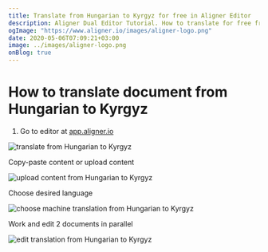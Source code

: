 ```yaml
---
title: Translate from Hungarian to Kyrgyz for free in Aligner Editor
description: Aligner Dual Editor Tutorial. How to translate for free from Hungarian to Kyrgyz. Aligner is multilingual document management platform. 
ogImage: "https://www.aligner.io/images/aligner-logo.png"
date: 2020-05-06T07:09:21+03:00
image: ../images/aligner-logo.png
onBlog: true
---
```


# How to translate document from Hungarian to Kyrgyz

1. Go to editor at [app.aligner.io](https://app.aligner.io "Aligner App web page")

![translate from Hungarian to Kyrgyz](../aligner-blank-editor.png "translate from Hungarian to Kyrgyz")

Copy-paste content or upload content

![upload content from Hungarian to Kyrgyz](../aligner-uploaded-document.png "upload content from Hungarian to Kyrgyz")

Choose desired language

![choose machine translation from Hungarian to Kyrgyz](../aligner-language-dropdown.png "choose machine translation from Hungarian to Kyrgyz")

Work and edit 2 documents in parallel

![edit translation from Hungarian to Kyrgyz](../aligner-double-sitded-editor.png "edit translation from Hungarian to Kyrgyz")

